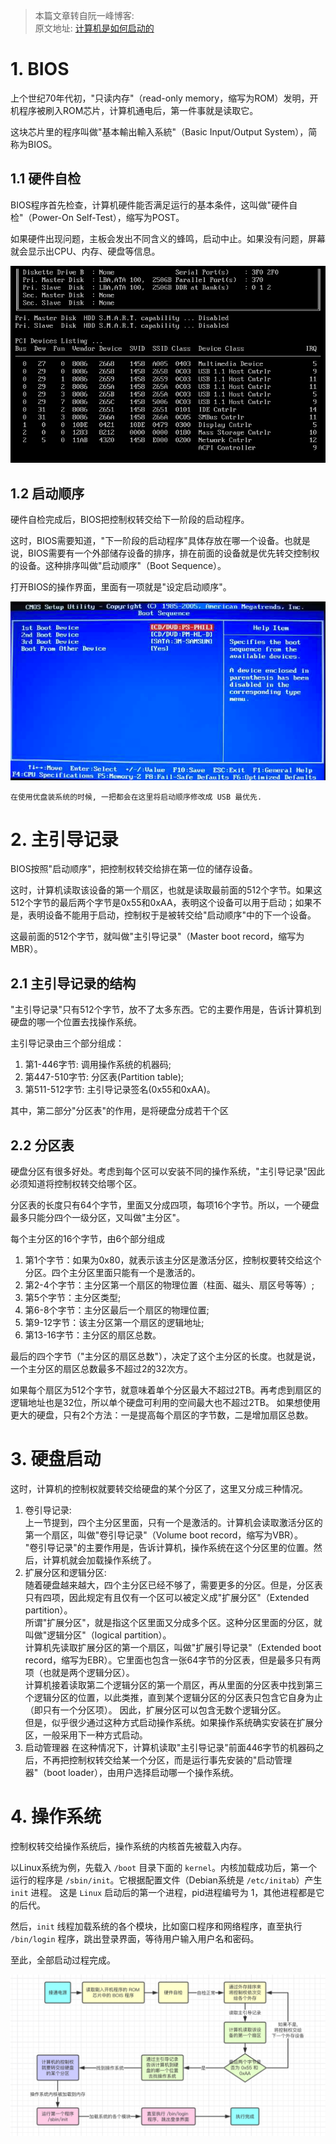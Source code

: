 
>本篇文章转自阮一峰博客:  
原文地址: [计算机是如何启动的](http://www.ruanyifeng.com/blog/2013/02/booting.html)

# 1. BIOS
上个世纪70年代初，"只读内存"（read-only memory，缩写为ROM）发明，开机程序被刷入ROM芯片，计算机通电后，第一件事就是读取它。

这块芯片里的程序叫做"基本輸出輸入系統"（Basic Input/Output System），简称为BIOS。

## 1.1 硬件自检
BIOS程序首先检查，计算机硬件能否满足运行的基本条件，这叫做"硬件自检"（Power-On Self-Test），缩写为POST。

如果硬件出现问题，主板会发出不同含义的蜂鸣，启动中止。如果没有问题，屏幕就会显示出CPU、内存、硬盘等信息。


![](.what-does-the-computer-do-from-turning-on-the-power-to-the-display-desktop_images/446cf1b3.png)

## 1.2 启动顺序
硬件自检完成后，BIOS把控制权转交给下一阶段的启动程序。

这时，BIOS需要知道，"下一阶段的启动程序"具体存放在哪一个设备。也就是说，BIOS需要有一个外部储存设备的排序，排在前面的设备就是优先转交控制权的设备。这种排序叫做"启动顺序"（Boot Sequence）。

打开BIOS的操作界面，里面有一项就是"设定启动顺序"。

![](.what-does-the-computer-do-from-turning-on-the-power-to-the-display-desktop_images/e3505cf9.png)

    在使用优盘装系统的时候, 一把都会在这里将启动顺序修改成 USB 最优先.
    
# 2. 主引导记录
BIOS按照"启动顺序"，把控制权转交给排在第一位的储存设备。

这时，计算机读取该设备的第一个扇区，也就是读取最前面的512个字节。如果这512个字节的最后两个字节是0x55和0xAA，表明这个设备可以用于启动；如果不是，表明设备不能用于启动，控制权于是被转交给"启动顺序"中的下一个设备。

这最前面的512个字节，就叫做"主引导记录"（Master boot record，缩写为MBR）。

## 2.1 主引导记录的结构
"主引导记录"只有512个字节，放不了太多东西。它的主要作用是，告诉计算机到硬盘的哪一个位置去找操作系统。

主引导记录由三个部分组成：
1. 第1-446字节: 调用操作系统的机器码;
2. 第447-510字节: 分区表(Partition table);
3. 第511-512字节: 主引导记录签名(0x55和0xAA)。

其中，第二部分"分区表"的作用，是将硬盘分成若干个区

## 2.2 分区表
硬盘分区有很多好处。考虑到每个区可以安装不同的操作系统，"主引导记录"因此必须知道将控制权转交给哪个区。

分区表的长度只有64个字节，里面又分成四项，每项16个字节。所以，一个硬盘最多只能分四个一级分区，又叫做"主分区"。

每个主分区的16个字节，由6个部分组成
1. 第1个字节：如果为0x80，就表示该主分区是激活分区，控制权要转交给这个分区。四个主分区里面只能有一个是激活的。
2. 第2-4个字节：主分区第一个扇区的物理位置（柱面、磁头、扇区号等等）;
3. 第5个字节：主分区类型;
4. 第6-8个字节：主分区最后一个扇区的物理位置;
5. 第9-12字节：该主分区第一个扇区的逻辑地址;
6. 第13-16字节：主分区的扇区总数。

最后的四个字节（"主分区的扇区总数"），决定了这个主分区的长度。也就是说，一个主分区的扇区总数最多不超过2的32次方。

如果每个扇区为512个字节，就意味着单个分区最大不超过2TB。再考虑到扇区的逻辑地址也是32位，所以单个硬盘可利用的空间最大也不超过2TB。
如果想使用更大的硬盘，只有2个方法：一是提高每个扇区的字节数，二是增加扇区总数。

# 3. 硬盘启动
这时，计算机的控制权就要转交给硬盘的某个分区了，这里又分成三种情况。

1. 卷引导记录:  
上一节提到，四个主分区里面，只有一个是激活的。计算机会读取激活分区的第一个扇区，叫做"卷引导记录"（Volume boot record，缩写为VBR）。  
"卷引导记录"的主要作用是，告诉计算机，操作系统在这个分区里的位置。然后，计算机就会加载操作系统了。
2. 扩展分区和逻辑分区:   
随着硬盘越来越大，四个主分区已经不够了，需要更多的分区。但是，分区表只有四项，因此规定有且仅有一个区可以被定义成"扩展分区"（Extended partition）。  
所谓"扩展分区"，就是指这个区里面又分成多个区。这种分区里面的分区，就叫做"逻辑分区"（logical partition）。  
计算机先读取扩展分区的第一个扇区，叫做"扩展引导记录"（Extended boot record，缩写为EBR）。它里面也包含一张64字节的分区表，但是最多只有两项（也就是两个逻辑分区）。  
计算机接着读取第二个逻辑分区的第一个扇区，再从里面的分区表中找到第三个逻辑分区的位置，以此类推，直到某个逻辑分区的分区表只包含它自身为止（即只有一个分区项）。
因此，扩展分区可以包含无数个逻辑分区。  
但是，似乎很少通过这种方式启动操作系统。如果操作系统确实安装在扩展分区，一般采用下一种方式启动。
3. 启动管理器
在这种情况下，计算机读取"主引导记录"前面446字节的机器码之后，不再把控制权转交给某一个分区，而是运行事先安装的"启动管理器"（boot loader），由用户选择启动哪一个操作系统。

# 4. 操作系统

控制权转交给操作系统后，操作系统的内核首先被载入内存。

以Linux系统为例，先载入 `/boot` 目录下面的 `kernel`。内核加载成功后，第一个运行的程序是 `/sbin/init`。它根据配置文件（Debian系统是 `/etc/initab`）产生 `init` 进程。
这是 `Linux` 启动后的第一个进程，pid进程编号为 1，其他进程都是它的后代。

然后，`init` 线程加载系统的各个模块，比如窗口程序和网络程序，直至执行 `/bin/login` 程序，跳出登录界面，等待用户输入用户名和密码。

至此，全部启动过程完成。



![](.what-does-the-computer-do-from-turning-on-the-power-to-the-display-desktop_images/123ccb22.png)